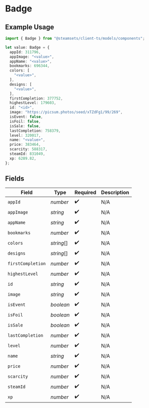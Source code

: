 # Badge

## Example Usage

```typescript
import { Badge } from "@steamsets/client-ts/models/components";

let value: Badge = {
  appId: 311796,
  appImage: "<value>",
  appName: "<value>",
  bookmarks: 696344,
  colors: [
    "<value>",
  ],
  designs: [
    "<value>",
  ],
  firstCompletion: 377752,
  highestLevel: 179603,
  id: "<id>",
  image: "https://picsum.photos/seed/xTZdFg1/99/269",
  isEvent: false,
  isFoil: false,
  isSale: false,
  lastCompletion: 758379,
  level: 320017,
  name: "<value>",
  price: 383464,
  scarcity: 588317,
  steamId: 831049,
  xp: 6289.82,
};
```

## Fields

| Field              | Type               | Required           | Description        |
| ------------------ | ------------------ | ------------------ | ------------------ |
| `appId`            | *number*           | :heavy_check_mark: | N/A                |
| `appImage`         | *string*           | :heavy_check_mark: | N/A                |
| `appName`          | *string*           | :heavy_check_mark: | N/A                |
| `bookmarks`        | *number*           | :heavy_check_mark: | N/A                |
| `colors`           | *string*[]         | :heavy_check_mark: | N/A                |
| `designs`          | *string*[]         | :heavy_check_mark: | N/A                |
| `firstCompletion`  | *number*           | :heavy_check_mark: | N/A                |
| `highestLevel`     | *number*           | :heavy_check_mark: | N/A                |
| `id`               | *string*           | :heavy_check_mark: | N/A                |
| `image`            | *string*           | :heavy_check_mark: | N/A                |
| `isEvent`          | *boolean*          | :heavy_check_mark: | N/A                |
| `isFoil`           | *boolean*          | :heavy_check_mark: | N/A                |
| `isSale`           | *boolean*          | :heavy_check_mark: | N/A                |
| `lastCompletion`   | *number*           | :heavy_check_mark: | N/A                |
| `level`            | *number*           | :heavy_check_mark: | N/A                |
| `name`             | *string*           | :heavy_check_mark: | N/A                |
| `price`            | *number*           | :heavy_check_mark: | N/A                |
| `scarcity`         | *number*           | :heavy_check_mark: | N/A                |
| `steamId`          | *number*           | :heavy_check_mark: | N/A                |
| `xp`               | *number*           | :heavy_check_mark: | N/A                |